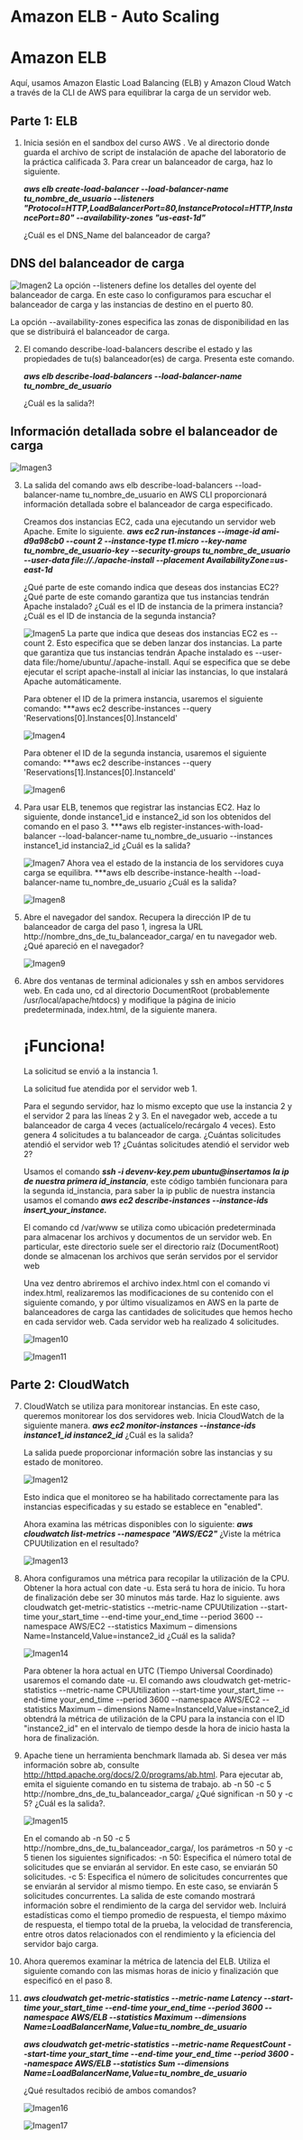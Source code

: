# Amazon ELB - Auto Scaling
# Amazon ELB
Aquí, usamos Amazon Elastic Load Balancing (ELB) y Amazon Cloud Watch a través de la CLI de AWS para equilibrar la carga de un servidor web.
## Parte 1: ELB
1. Inicia sesión en el sandbox del curso AWS . Ve al directorio donde guarda el archivo de script de instalación de apache del laboratorio de la práctica calificada 3. Para crear un balanceador de carga, haz lo siguiente.

   ***aws elb create-load-balancer --load-balancer-name tu_nombre_de_usuario --listeners "Protocol=HTTP,LoadBalancerPort=80,InstanceProtocol=HTTP,InstancePort=80" --availability-zones "us-east-1d"***

   ¿Cuál es el DNS_Name del balanceador de carga?
## DNS del balanceador de carga
   ![Imagen2](https://user-images.githubusercontent.com/118635410/245042275-60394837-51e6-47d8-9381-2b79c497ec70.png)
   La opción --listeners define los detalles del oyente del balanceador de carga. En este caso lo configuramos para escuchar el balanceador de carga y las instancias de destino en el puerto 80.

   La opción --availability-zones especifica las zonas de disponibilidad en las que se distribuirá el balanceador de carga.

2. El comando describe-load-balancers describe el estado y las propiedades de tu(s) balanceador(es) de carga. Presenta este comando.

   ***aws elb describe-load-balancers --load-balancer-name tu_nombre_de_usuario***

   ¿Cuál es la salida?!
## Información detallada sobre el balanceador de carga 
   ![Imagen3](https://user-images.githubusercontent.com/118635410/245044524-ed3c1239-30d2-4561-b007-84b63495696d.png)
   
 3. La salida del comando aws elb describe-load-balancers --load-balancer-name tu_nombre_de_usuario en AWS CLI proporcionará información detallada sobre el balanceador de carga especificado.
   
      Creamos dos instancias EC2, cada una ejecutando un servidor web Apache. Emite lo siguiente.
      ***aws ec2 run-instances --image-id ami-d9a98cb0 --count 2 --instance-type t1.micro --key-name tu_nombre_de_usuario-key --security-groups tu_nombre_de_usuario --user-data file://./apache-install --placement         AvailabilityZone=us-east-1d***
   
      ¿Qué parte de este comando indica que deseas dos instancias EC2? ¿Qué parte de este comando garantiza que tus instancias tendrán Apache instalado? ¿Cuál es el ID de instancia de la primera instancia? ¿Cuál es       el ID de instancia de la segunda instancia?
      
      ![Imagen5](https://user-images.githubusercontent.com/118635410/245156057-5edac939-0f3f-45a2-9676-16ac9b0cbed5.png)
      La parte que indica que deseas dos instancias EC2 es --count 2. Esto especifica que se deben lanzar dos instancias.
      La parte que garantiza que tus instancias tendrán Apache instalado es --user-data file:/home/ubuntu/./apache-install. Aquí se especifica que se debe ejecutar el script apache-install al iniciar las instancias,       lo que instalará Apache automáticamente.

      Para obtener el ID de la primera instancia, usaremos el siguiente comando: ***aws ec2 describe-instances --query  'Reservations[0].Instances[0].InstanceId'
      
      ![Imagen4](https://user-images.githubusercontent.com/118635410/245154371-2431724e-5fa4-4f22-86c1-e9801d357e2a.png)
  
      Para obtener el ID de la segunda instancia, usaremos el siguiente comando: ***aws ec2 describe-instances --query  'Reservations[1].Instances[0].InstanceId'
      
      ![Imagen6](https://user-images.githubusercontent.com/118635410/245157387-7bcf14e9-561e-4b30-8300-d7d40e245d18.png)    
 4. Para usar ELB, tenemos que registrar las instancias EC2. Haz lo siguiente, donde instance1_id e instance2_id son los obtenidos del comando en el paso 3.
    ***aws elb register-instances-with-load-balancer --load-balancer-name tu_nombre_de_usuario --instances instance1_id instancia2_id
    ¿Cuál es la salida?
    
    ![Imagen7](https://user-images.githubusercontent.com/118635410/245159279-3f2a72e9-bd9c-4701-9b54-37fe5de7d58d.png) 
    Ahora vea el estado de la instancia de los servidores cuya carga se equilibra. 
    ***aws elb describe-instance-health --load-balancer-name tu_nombre_de_usuario ¿Cuál es la salida?
    
    ![Imagen8](https://user-images.githubusercontent.com/118635410/245160343-e01bb2be-e21d-41fe-9788-d49ed52a3227.png) 
 
 5. Abre el navegador del sandox. Recupera la dirección IP de tu balanceador de carga del paso 1, ingresa la URL http://nombre_dns_de_tu_balanceador_carga/ en tu navegador web. ¿Qué apareció en el navegador?

    ![Imagen9](https://user-images.githubusercontent.com/118635410/245161608-cb6efd73-6664-4c10-975b-8aa72db20f63.png) 
 
 6. Abre dos ventanas de terminal adicionales y ssh en ambos servidores web. En cada uno, cd al directorio DocumentRoot (probablemente /usr/local/apache/htdocs) y modifique la página de inicio predeterminada,           index.html, de la siguiente manera.

    <html><body><h1>¡Funciona!</h1>
    <p>La solicitud se envió a la instancia 1.</p>
    <p>La solicitud fue atendida por el servidor web 1.</p>
    </body></html>
    Para el segundo servidor, haz lo mismo excepto que use la instancia 2 y el servidor 2 para las líneas 2 y 3. En el navegador web, accede a tu balanceador de carga 4 veces (actualícelo/recárgalo 4 veces). Esto       genera 4 solicitudes a tu balanceador de carga.
    ¿Cuántas solicitudes atendió el servidor web 1? ¿Cuántas solicitudes atendió el servidor web 2?
    
    Usamos el comando ***ssh -i devenv-key.pem ubuntu@insertamos la ip de nuestra primera id_instancia***, este código también funcionara para la segunda id_instancia, para saber la ip public de nuestra instancia       usamos el comando ***aws ec2 describe-instances --instance-ids insert_your_instance.***
    
    El comando cd /var/www se utiliza como ubicación predeterminada para almacenar los archivos y documentos de un servidor web. En particular, este directorio suele ser el directorio raíz (DocumentRoot) donde se       almacenan los archivos que serán servidos por el servidor web
    
    Una vez dentro abriremos el archivo index.html con el comando vi index.html, realizaremos las modificaciones de su contenido con el siguiente comando, y por último visualizamos en AWS en la parte de                 balanceadores de carga las cantidades de solicitudes que hemos hecho en cada servidor web. Cada servidor web ha realizado 4 solicitudes.
    
    ![Imagen10](https://user-images.githubusercontent.com/118635410/245169370-069e62c5-6b20-4f0f-bb63-163880f49d0b.png)
    
    ![Imagen11](https://user-images.githubusercontent.com/118635410/245169434-de2f85b4-9df4-4053-92c5-62af16c95bf9.png) 
    
 ## Parte 2: CloudWatch
 7. CloudWatch se utiliza para monitorear instancias. En este caso, queremos monitorear los dos servidores web. Inicia CloudWatch de la siguiente manera.
    ***aws ec2 monitor-instances --instance-ids instance1_id instance2_id***
    ¿Cuál es la salida? 
    
    La salida puede proporcionar información sobre las instancias y su estado de monitoreo.
    
    ![Imagen12](https://user-images.githubusercontent.com/118635410/245174745-93dbc424-6ca3-41f1-a4b3-2d9ba8e79be3.png)
    
    Esto indica que el monitoreo se ha habilitado correctamente para las instancias especificadas y su estado se establece en "enabled".
    
    Ahora examina las métricas disponibles con lo siguiente: ***aws cloudwatch list-metrics --namespace "AWS/EC2"***
    ¿Viste la métrica CPUUtilization en el resultado?
    
    ![Imagen13](https://user-images.githubusercontent.com/118635410/245175908-eac3b017-d3b5-4cb5-a945-b871b3d519c3.png)
    
 8. Ahora configuramos una métrica para recopilar la utilización de la CPU. Obtener la hora actual con date -u. Esta será tu hora de inicio. Tu hora de finalización debe ser 30 minutos más tarde. Haz lo siguiente.       aws cloudwatch get-metric-statistics --metric-name CPUUtilization --start-time your_start_time --end-time your_end_time --period 3600 --namespace AWS/EC2 --statistics Maximum – dimensions                             Name=InstanceId,Value=instance2_id 
    ¿Cuál es la salida?
    
    ![Imagen14](https://user-images.githubusercontent.com/118635410/245179658-e87b0e7f-00f2-49e5-958b-03bc4ef31684.png)
    
    Para obtener la hora actual en UTC (Tiempo Universal Coordinado) usaremos el comando date -u. El comando aws cloudwatch get-metric-statistics --metric-name CPUUtilization --start-time your_start_time --end-time     your_end_time --period 3600 --namespace AWS/EC2 --statistics Maximum – dimensions Name=InstanceId,Value=instance2_id  obtendrá la métrica de utilización de la CPU para la instancia con el ID "instance2_id" en el     intervalo de tiempo desde la hora de inicio hasta la hora de finalización.

 9. Apache tiene un herramienta benchmark llamada ab. Si desea ver más información sobre ab, consulte http://httpd.apache.org/docs/2.0/programs/ab.html. Para ejecutar ab, emita el siguiente comando en tu sistema de     trabajo. 
    ab -n 50 -c 5 http://nombre_dns_de_tu_balanceador_carga/
    ¿Qué significan -n 50 y -c 5? ¿Cuál es la salida?.
    
    ![Imagen15](https://user-images.githubusercontent.com/118635410/245181084-67c5ee51-821e-4463-a9a6-92158c3cb0ae.png)
    
    En el comando ab -n 50 -c 5 http://nombre_dns_de_tu_balanceador_carga/, los parámetros -n 50 y -c 5 tienen los siguientes significados:
    -n 50: Especifica el número total de solicitudes que se enviarán al servidor. En este caso, se enviarán 50 solicitudes.
    -c 5: Especifica el número de solicitudes concurrentes que se enviarán al servidor al mismo tiempo. En este caso, se enviarán 5 solicitudes concurrentes.
    La salida de este comando mostrará información sobre el rendimiento de la carga del servidor web. Incluirá estadísticas como el tiempo promedio de respuesta, el tiempo máximo de respuesta, el tiempo total de la     prueba, la velocidad de transferencia, entre otros datos relacionados con el rendimiento y la eficiencia del servidor bajo carga.
    
 10. Ahora queremos examinar la métrica de latencia del ELB. Utiliza el siguiente comando con las mismas horas de inicio y finalización que especificó en el paso 8. 
 11. 
     ***aws cloudwatch get-metric-statistics --metric-name Latency --start-time your_start_time --end-time your_end_time --period 3600 --namespace AWS/ELB --statistics Maximum --dimensions                                    Name=LoadBalancerName,Value=tu_nombre_de_usuario***
     
     ***aws cloudwatch get-metric-statistics --metric-name RequestCount --start-time your_start_time --end-time your_end_time --period 3600 --namespace AWS/ELB --statistics Sum --dimensions
     Name=LoadBalancerName,Value=tu_nombre_de_usuario***
     
     ¿Qué resultados recibió de ambos comandos?
     
     ![Imagen16](https://user-images.githubusercontent.com/118635410/245182516-4e8afdd5-2df9-40a9-9393-a8e063933d91.png)
     
     ![Imagen17](https://user-images.githubusercontent.com/118635410/245182572-ac305262-a4b4-4248-a61a-fc17a8a1addf.png)



    

